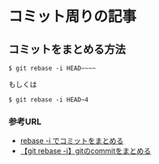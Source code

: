 # コミット周りの記事
## コミットをまとめる方法

```shell
$ git rebase -i HEAD~~~~
```
もしくは
```shell
$ git rebase -i HEAD~4
```

### 参考URL
- [rebase -i でコミットをまとめる](https://qiita.com/takke/items/3400b55becfd72769214)
- [【git rebase -i】gitのcommitをまとめる](https://qiita.com/tsuuuuu_san/items/f708a9f7ea8ab8eb6945)

